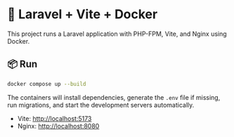 # 🚀 Laravel + Vite + Docker

This project runs a Laravel application with PHP-FPM, Vite, and Nginx using Docker.

## 📦 Run

```bash
docker compose up --build
````

The containers will install dependencies, generate the `.env` file if missing, run migrations, and start the development servers automatically.

* Vite: [http://localhost:5173](http://localhost:5173)
* Nginx: [http://localhost:8080](http://localhost:8080)
